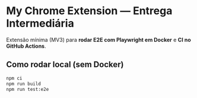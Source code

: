 # My Chrome Extension — Entrega Intermediária

Extensão mínima (MV3) para **rodar E2E com Playwright em Docker** e **CI no GitHub Actions**.

## Como rodar local (sem Docker)
```bash
npm ci
npm run build
npm run test:e2e
